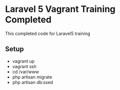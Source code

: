 # Laravel 5 Vagrant Training Completed

This completed code for Laravel5 training


## Setup

* vagrant up
* vagrant ssh
* cd /var/www
* php artisan migrate
* php artisan db:ssed